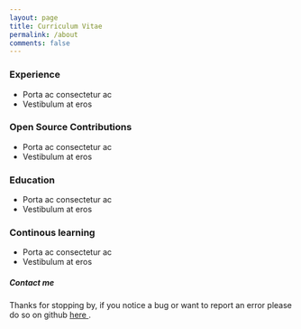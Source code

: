 ```yaml
---
layout: page
title: Curriculum Vitae
permalink: /about
comments: false
---
```


<div class="row justify-content-between">
<div class="col-md-8 pr-5">

<div class="section-title">
<h3>
  <span>Experience</span>
</h3>
</div>
<ul class="list-group list-group-flush">
  <li class="list-group-item">Porta ac consectetur ac</li>
  <li class="list-group-item">Vestibulum at eros</li>
</ul>

<div class="section-title">
<h3>
  <span>Open Source Contributions</span>
</h3>
</div>

<ul class="list-group list-group-flush">
  <li class="list-group-item">Porta ac consectetur ac</li>
  <li class="list-group-item">Vestibulum at eros</li>
</ul>


<div class="section-title">
<h3>
  <span>Education</span>
</h3>
</div>

<ul class="list-group list-group-flush">
  <li class="list-group-item">Porta ac consectetur ac</li>
  <li class="list-group-item">Vestibulum at eros</li>
</ul>


<div class="section-title">
<h3>
  <span>Continous learning</span>
</h3>
</div>

<ul class="list-group list-group-flush">
  <li class="list-group-item">Porta ac consectetur ac</li>
  <li class="list-group-item">Vestibulum at eros</li>
</ul>


</div>

<div class="col-md-4">

<div class="sticky-top sticky-top-80">
<h5>Contact me</h5>

<p> Thanks for stopping by, if you notice a bug or want to report an error please do so on github <a target="_blank" href="https://github.com/mohamed-ali/mohamed-ali.github.io"> here <i class="fab fa-github"></i></a>.</p>

</div>
</div>
</div>
